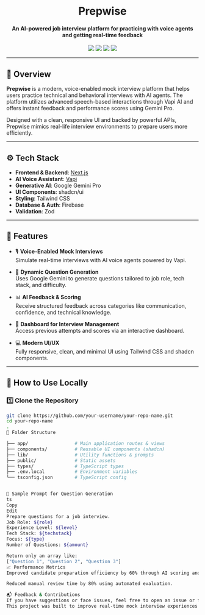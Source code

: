<div align="center">

  <h1>Prepwise</h1>
  <h4>An AI-powered job interview platform for practicing with voice agents and getting real-time feedback</h4>

  <p>
    <img src="https://img.shields.io/badge/-Next.JS-black?style=for-the-badge&logoColor=white&logo=nextdotjs&color=black" />
    <img src="https://img.shields.io/badge/-Vapi-white?style=for-the-badge&color=5dfeca" />
    <img src="https://img.shields.io/badge/-Tailwind_CSS-black?style=for-the-badge&logoColor=white&logo=tailwindcss&color=06B6D4" />
    <img src="https://img.shields.io/badge/-Firebase-black?style=for-the-badge&logoColor=white&logo=firebase&color=DD2C00" />
  </p>
</div>

---

## 📌 Overview

**Prepwise** is a modern, voice-enabled mock interview platform that helps users practice technical and behavioral interviews with AI agents. The platform utilizes advanced speech-based interactions through Vapi AI and offers instant feedback and performance scores using Gemini Pro.

Designed with a clean, responsive UI and backed by powerful APIs, Prepwise mimics real-life interview environments to prepare users more efficiently.

---

## ⚙️ Tech Stack

- **Frontend & Backend**: [Next.js](https://nextjs.org/)
- **AI Voice Assistant**: [Vapi](https://vapi.ai/)
- **Generative AI**: Google Gemini Pro
- **UI Components**: shadcn/ui
- **Styling**: Tailwind CSS
- **Database & Auth**: Firebase
- **Validation**: Zod

---

## 🚀 Features

- 🎙️ **Voice-Enabled Mock Interviews**  
  Simulate real-time interviews with AI voice agents powered by Vapi.

- 🧠 **Dynamic Question Generation**  
  Uses Google Gemini to generate questions tailored to job role, tech stack, and difficulty.

- 📊 **AI Feedback & Scoring**  
  Receive structured feedback across categories like communication, confidence, and technical knowledge.

- 📂 **Dashboard for Interview Management**  
  Access previous attempts and scores via an interactive dashboard.

- 💻 **Modern UI/UX**  
  Fully responsive, clean, and minimal UI using Tailwind CSS and shadcn components.

---

## 🧪 How to Use Locally

### 1️⃣ Clone the Repository

```bash
git clone https://github.com/your-username/your-repo-name.git
cd your-repo-name
.
🧩 Folder Structure

├── app/                 # Main application routes & views
├── components/          # Reusable UI components (shadcn)
├── lib/                 # Utility functions & prompts
├── public/              # Static assets
├── types/               # TypeScript types
├── .env.local           # Environment variables
└── tsconfig.json        # TypeScript config


📌 Sample Prompt for Question Generation
ts
Copy
Edit
Prepare questions for a job interview.
Job Role: ${role}
Experience Level: ${level}
Tech Stack: ${techstack}
Focus: ${type}
Number of Questions: ${amount}

Return only an array like:
["Question 1", "Question 2", "Question 3"]
📈 Performance Metrics
Improved candidate preparation efficiency by 60% through AI scoring and feedback.

Reduced manual review time by 80% using automated evaluation.

📬 Feedback & Contributions
If you have suggestions or face issues, feel free to open an issue or fork and improve the project.
This project was built to improve real-time mock interview experiences using modern AI tools.

